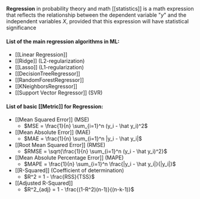 **Regression** in probability theory and math [[statistics]] is a math expression that reflects the relationship between the dependent variable "$y$" and the independent variables $X$, provided that this expression will have statistical significance

#### List of the main regression algorithms in ML:

* [[Linear Regression]]
* [[Ridge]] (L2-regularization)
* [[Lasso]] (L1-regularization)
* [[DecisionTreeRegressor]]
* [[RandomForestRegressor]]
* [[KNeighborsRegressor]]
* [[Support Vector Regressor]] (SVR)


#### List of basic [[Metric]] for Regression:

* [[Mean Squared Error]] (MSE)
	* $MSE = \frac{1}{n} \sum_{i=1}^n (y_i - \hat y_i)^2$
* [[Mean Absolute Error]] (MAE)
	* $MAE = \frac{1}{n} \sum_{i=1}^n |y_i - \hat y_i|$
* [[Root Mean Squared Error]] (RMSE)
	* $RMSE = \sqrt{\frac{1}{n} \sum_{i=1}^n (y_i - \hat y_i)^2}$
* [[Mean Absolute Percentage Error]] (MAPE)
	* $MAPE = \frac{1}{n} \sum_{i=1}^n \frac{|y_i - \hat y_i|}{|y_i|}$
* [[R-Squared]] (Coefficient of determination)
	* $R^2 = 1 - \frac{RSS}{TSS}$
* [[Adjusted R-Squared]]
	* $R^2_{adj} = 1 - \frac{(1-R^2)(n-1)}{(n-k-1)}$